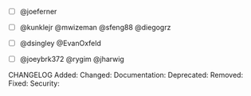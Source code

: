 - [ ] @joeferner
- [ ] @kunklejr @mwizeman @sfeng88 @diegogrz
- [ ] @dsingley @EvanOxfeld 
- [ ] @joeybrk372 @rygim @jharwig 



CHANGELOG
Added: 
Changed: 
Documentation: 
Deprecated:
Removed:
Fixed:
Security:
